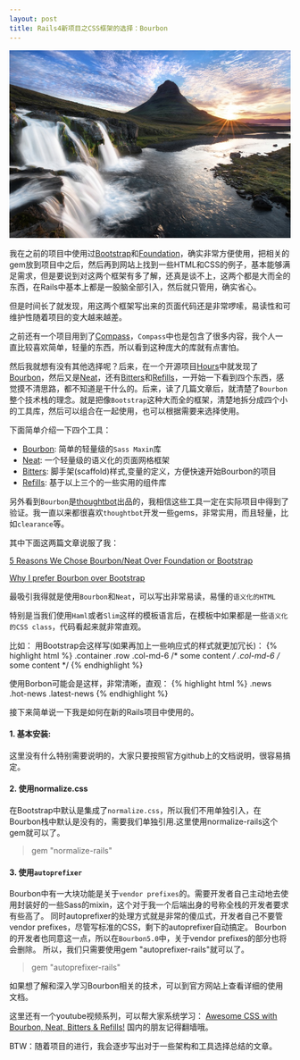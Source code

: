 ```yaml
---
layout: post
title: Rails4新项目之CSS框架的选择：Bourbon
---
```


![](/images/Bing_700.JPG)

我在之前的项目中使用过[Bootstrap](http://getbootstrap.com/)和[Foundation](http://foundation.zurb.com/)，确实非常方便使用，把相关的gem放到项目中之后，然后再到网站上找到一些HTML和CSS的例子，基本能够满足需求，但是要说到对这两个框架有多了解，还真是谈不上，这两个都是大而全的东西，在Rails中基本上都是一股脑全部引入，然后就只管用，确实省心。

但是时间长了就发现，用这两个框架写出来的页面代码还是非常啰嗦，易读性和可维护性随着项目的变大越来越差。

之前还有一个项目用到了[Compass](http://compass-style.org/)，`Compass`中也是包含了很多内容，我个人一直比较喜欢简单，轻量的东西，所以看到这种庞大的库就有点害怕。

然后我就想有没有其他选择呢？后来，在一个开源项目[Hours](https://github.com/DefactoSoftware/Hours)中就发现了[Bourbon](http://bourbon.io/)，然后又是[Neat](http://neat.bourbon.io/)，还有[Bitters](http://bitters.bourbon.io/)和[Refills](http://refills.bourbon.io/)，一开始一下看到四个东西，感觉摸不清思路，都不知道是干什么的。后来，读了几篇文章后，就清楚了`Bourbon`整个技术栈的理念。就是把像`Bootstrap`这种大而全的框架，清楚地拆分成四个小的工具库，然后可以组合在一起使用，也可以根据需要来选择使用。

下面简单介绍一下四个工具：

* [Bourbon](http://bourbon.io/): 简单的轻量级的`Sass Maxin`库
* [Neat](http://neat.bourbon.io/): 一个轻量级的语义化的页面网格框架
* [Bitters](http://bitters.bourbon.io/): 脚手架(scaffold)样式,变量的定义，方便快速开始Bourbon的项目
* [Refills](http://refills.bourbon.io/): 基于以上三个的一些实用的组件库


另外看到`Bourbon`是[thoughtbot](https://thoughtbot.com/)出品的，我相信这些工具一定在实际项目中得到了验证。我一直以来都很喜欢`thoughtbot`开发一些gems，非常实用，而且轻量，比如`clearance`等。

其中下面这两篇文章说服了我：

[5 Reasons We Chose Bourbon/Neat Over Foundation or Bootstrap](http://www.amplificommerce.com/5-reasons-we-chose-bourbonneat-over-foundation-or-bootstrap/)

[Why I prefer Bourbon over Bootstrap](http://federicoramirez.name/why-i-prefer-bourbon-over-bootstrap/)


最吸引我得就是使用`Bourbon`和`Neat`，可以写出非常易读，易懂的`语义化的HTML`

特别是当我们使用`Haml`或者`Slim`这样的模板语言后，在模板中如果都是一些`语义化的CSS class`，代码看起来就非常直观。

比如：
用Bootstrap会这样写(如果再加上一些响应式的样式就更加冗长)：
{% highlight html %}
.container
  .row
    .col-md-6 /* some content */
    .col-md-6 /* some content */
{% endhighlight %}

使用Borbon可能会是这样，非常清晰，直观：
{% highlight html %}
.news
  .hot-news
  .latest-news
{% endhighlight %}

接下来简单说一下我是如何在新的Rails项目中使用的。

#### 1. 基本安装:
这里没有什么特别需要说明的，大家只要按照官方github上的文档说明，很容易搞定。

#### 2. 使用normalize.css
在Bootstrap中默认是集成了`normalize.css`，所以我们不用单独引入，在Bourbon栈中默认是没有的，需要我们单独引用.这里使用normalize-rails这个gem就可以了。

> gem "normalize-rails"

#### 3. 使用`autoprefixer`
Bourbon中有一大块功能是关于`vendor prefixes`的。需要开发者自己主动地去使用封装好的一些Sass的mixin，这个对于我一个后端出身的号称全栈的开发者要求有些高了。
同时autoprefixer的处理方式就是非常的傻瓜式，开发者自己不要管vendor prefixes，尽管写标准的CSS，剩下的autoprefixer自动搞定。
Bourbon的开发者也同意这一点，所以在`Bourbon5.0`中，关于vendor prefixes的部分也将会删除。
所以，我们只需要使用gem "autoprefixer-rails"就可以了。

> gem "autoprefixer-rails"

如果想了解和深入学习Bourbon相关的技术，可以到官方网站上查看详细的使用文档。

这里还有一个youtube视频系列，可以帮大家系统学习：
[Awesome CSS with Bourbon, Neat, Bitters & Refills!](https://www.youtube.com/playlist?list=PLfdtiltiRHWErI0VSxDCbeDyEJm_kVt3p) 国内的朋友记得翻墙哦。

BTW：随着项目的进行，我会逐步写出对于一些架构和工具选择总结的文章。


